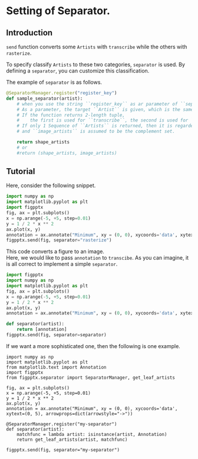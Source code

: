 # Setting of Separator.  

## Introduction 
 
``send`` function converts some ``Artists``  with `transcribe`
while the others with ``rasterize``.  

To specify classify ``Artists`` to these two categories, 
``separator`` is  used. 
By defining a ``separator``, you can customize this classification.   


The example of ``separator`` is as follows.  
```python
@SeparatorManager.register("register_key")
def sample_separator(artist):
    # when you use the string ``register_key`` as ar parameter of ``separator``, you can use this function.      
    # As a parameter, the target ``Artist`` is given, which is the same as the parameter of ``send``.
    # If the function returns 2-length tuple,
    #    the first is used for ``transcribe``, the second is used for ``rasterize``.
    # If only 1 Sequence of ``Artists`` is returned, then it is regarded as ``shape_artists`` , 
    # and ``image_artists`` is assumed to be the complement set.

    return shape_artists
    # or
    #return (shape_artists, image_artists)
```


## Tutorial

Here, consider the following snippet.

```python
import numpy as np
import matplotlib.pyplot as plt 
import figpptx
fig, ax = plt.subplots()
x = np.arange(-5, +5, step=0.01)
y = 1 / 2 * x ** 2
ax.plot(x, y)
annotation = ax.annotate("Minimum", xy = (0, 0), xycoords='data', xytext=(0, 5), arrowprops=dict(arrowstyle="->"))
figpptx.send(fig, separator="rasterize")
```

This code converts a figure to an image.  
Here, we would like to pass ``annotation`` to ``transcibe``. 
As you can imagine, it is all correct to implement a simple `separator`.   

```python
import figpptx
import numpy as np
import matplotlib.pyplot as plt 
fig, ax = plt.subplots()
x = np.arange(-5, +5, step=0.01)
y = 1 / 2 * x ** 2
ax.plot(x, y)
annotation = ax.annotate("Minimum", xy = (0, 0), xycoords='data', xytext=(0, 5), arrowprops=dict(arrowstyle="->"))

def separator(artist):
    return [annotation]
figpptx.send(fig, separator=separator)
```

If we want a more sophisticated one, then the following is one example.   
```
import numpy as np
import matplotlib.pyplot as plt 
from matplotlib.text import Annotation
import figpptx
from figpptx.separator import SeparatorManager, get_leaf_artists

fig, ax = plt.subplots()
x = np.arange(-5, +5, step=0.01)
y = 1 / 2 * x ** 2
ax.plot(x, y)
annotation = ax.annotate("Minimum", xy = (0, 0), xycoords='data', xytext=(0, 5), arrowprops=dict(arrowstyle="->"))

@SeparatorManager.register("my-separator")
def separator(artist):
    matchfunc = lambda artist: isinstance(artist, Annotation)
    return get_leaf_artists(artist, matchfunc)

figpptx.send(fig, separator="my-separator")
```

